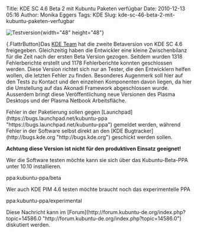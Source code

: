 Title: KDE SC 4.6 Beta 2 mit Kubuntu Paketen verfügbar
Date: 2010-12-13 05:16
Author: Monika Eggers
Tags: KDE
Slug: kde-sc-46-beta-2-mit-kubuntu-paketen-verfugbar

![Testversion](http://wiki.kubuntu-de.org/images/Testsoftware48x48.png){width="48"
height="48"}

[](http://www.kubuntu-de.org/nachrichten/software/kde/2047-kde-sc-4-6-beta-2-mit-kubuntu-paketen-verfuegbar){.FlattrButton}Das
[KDE Team](http://www.kde.org "http://www.kde.org") hat die zweite
Betaversion von KDE SC 4.6 freigegeben. Gleichzeitig haben die
Entwickler eine kleine Zwischenbilanz für die Zeit nach der ersten Beta
Version gezogen. Seitdem wurden 1318 Fehlerberichte erstellt und 1178
Fehlerberichte konnten geschlossen werden. Diese Version richtet sich
nur an Tester, die den Entwicklern helfen wollen, die letzten Fehler zu
finden. Besonderes Augenmerk soll hier auf den Tests zu Kontact und den
einzelnen Komponenten davon liegen, da hier die Umstellung auf das
Akonadi Framework abgeschlossen wurde. Ausserdem bringt diese
Veröffentlichung neue Versionen des Plasma Desktops und der Plasma
Netbook Arbeitsfläche.

</p>
Fehler in der Paketierung sollen gegen
[Launchpad](https://bugs.launchpad.net/kubuntu-ppa "https://bugs.launchpad.net/kubuntu-ppa")
gemeldet werden, während Fehler in der Software selbst direkt an den
[KDE Bugtracker](http://bugs.kde.org "http://bugs.kde.org") geschickt
werden sollen.

</p>
<!--break--><!--break-->

**Achtung diese Version ist nicht für den produktiven Einsatz
geeignet!**

</p>
Wer die Software testen möchte kann sie sich über das Kubuntu-Beta-PPA
unter 10.10 installieren.

</p>
    ppa:kubuntu-ppa/beta 

Wer auch KDE PIM 4.6 testen möchte braucht noch das experimentelle PPA

</p>
    ppa:kubuntu-ppa/experimental 

</p>
Diese Nachricht kann im
[Forum](http://forum.kubuntu-de.org/index.php?topic=14586.0 "http://forum.kubuntu-de.org/index.php?topic=14586.0")
diskutiert werden.

</p>

